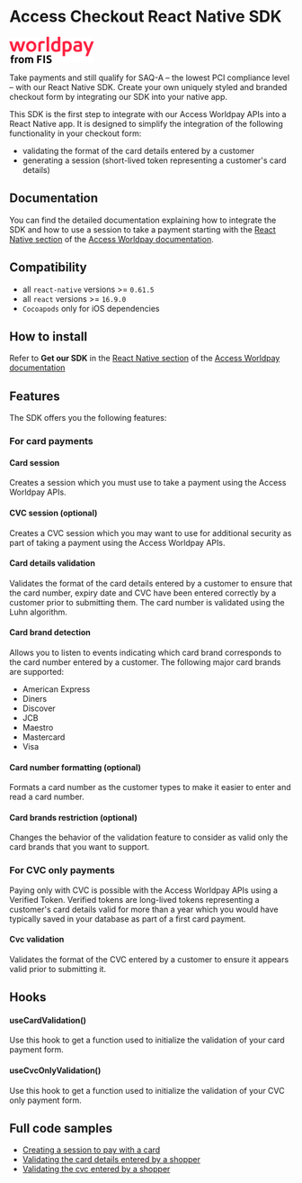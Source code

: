 # Access Checkout React Native SDK

![](./worldpay_logo.png)

Take payments and still qualify for SAQ-A – the lowest PCI compliance level – with our React Native SDK. Create your own uniquely styled and branded checkout form by integrating our SDK into your native app.

This SDK is the first step to integrate with our Access Worldpay APIs into a React Native app.
It is designed to simplify the integration of the following functionality in your checkout form:
- validating the format of the card details entered by a customer
- generating a session (short-lived token representing a customer's card details)  

## Documentation

You can find the detailed documentation explaining how to integrate the SDK and how to use a session to take a payment starting with the [React Native section](https://developer.worldpay.com/docs/access-worldpay/checkout/react-native) of the [Access Worldpay documentation](https://developer.worldpay.com).

## Compatibility

- all `react-native` versions >= `0.61.5`
- all `react` versions >= `16.9.0`
- `Cocoapods` only for iOS dependencies

## How to install

Refer to **Get our SDK** in the [React Native section](https://developer.worldpay.com/docs/access-worldpay/checkout/react-native) of the [Access Worldpay documentation](https://developer.worldpay.com)

## Features

The SDK offers you the following features:

### For card payments

#### Card session

Creates a session which you must use to take a payment using the Access Worldpay APIs.

#### CVC session (optional)

Creates a CVC session which you may want to use for additional security as part of taking a payment using the Access Worldpay APIs.

#### Card details validation

Validates the format of the card details entered by a customer to ensure that the card number, expiry date and CVC have been entered correctly by a customer prior to submitting them. The card number is validated using the Luhn algorithm.

#### Card brand detection

Allows you to listen to events indicating which card brand corresponds to the card number entered by a customer. The following major card brands are supported:
- American Express
- Diners
- Discover
- JCB
- Maestro
- Mastercard
- Visa

#### Card number formatting (optional) 

Formats a card number as the customer types to make it easier to enter and read a card number.

#### Card brands restriction (optional)

Changes the behavior of the validation feature to consider as valid only the card brands that you want to support.


### For CVC only payments

Paying only with CVC is possible with the Access Worldpay APIs using a Verified Token. Verified tokens are long-lived tokens representing a customer's card details valid for more than a year which you would have typically saved in your database as part of a first card payment.

#### Cvc validation

Validates the format of the CVC entered by a customer to ensure it appears valid prior to submitting it.

## Hooks

#### useCardValidation()

Use this hook to get a function used to initialize the validation of your card payment form.

#### useCvcOnlyValidation()

Use this hook to get a function used to initialize the validation of your CVC only payment form.


## Full code samples

- [Creating a session to pay with a card](https://developer.worldpay.com/docs/access-worldpay/checkout/react-native/card-only#full-code-sample)
- [Validating the card details entered by a shopper](https://developer.worldpay.com/docs/access-worldpay/checkout/react-native/card-validator#full-code-sample)
- [Validating the cvc entered by a shopper](https://developer.worldpay.com/docs/access-worldpay/checkout/react-native/cvc-validator#full-code-sample)
